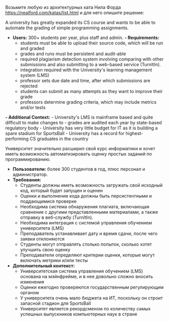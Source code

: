 Возьмите любую из архитектурных ката Нила Форда https://nealford.com/katas/list.html  и для него опишите решение: 

A university has greatly expanded its CS course and wants to be able to automate the grading of simple programming assignments.

- **Users:** 300+ students per year, plus staff and admin.
**- Requirements:**
	- students must be able to upload their source code, which will be run and graded
	- grades and runs must be persistent and audit-able
	- required plagiarism detection system involving comparing with other submissions and also submitting to a web-based service (TurnItIn).
	- integration required with the University's learning management system (LMS)
	- professor sets due date and time, after which submissions are rejected
	- students can submit as many attempts as they want to improve their grade
	- professors determine grading criteria, which may include metrics and/or tests

**- Additional Context:**
	- University's LMS is mainframe based and quite difficult to make changes to
	- grades are audited each year by state-based regulatory body
	- University has very little budget for IT as it is building a spare stadium for SportsBall
	- University has a record for highest-performing CS graduates in the country

Университет значительно расширил свой курс информатики и хочет иметь возможность автоматизировать оценку простых заданий по программированию.

- **Пользователи:** более 300 студентов в год, плюс персонал и администратор.
- **Требования:**
	- Студенты должны иметь возможность загружать свой исходный код, который будет запущен и оценен
	- Оценки и выполнение кода должны быть персистентными и поддающимися проверке
	- Необходима система обнаружения плагиата, включающая сравнение с другими представленными материалами, а также отправку в веб-службу (TurnItIn).
	- Необходима интеграция с системой управления обучением университета (LMS)
	- Преподаватель устанавливает дату и время сдачи, после чего заявки отклоняются
	- Студенты могут отправлять столько попыток, сколько хотят улучшить свою оценку
	- Преподаватели определяют критерии оценки, которые могут включать метрики  и/или тесты
- **Дополнительный контекст:**
	- Университетская система управления обучением (LMS) основана на мэйнфрейме, и в нее довольно сложно вносить изменения
	- Оценки ежегодно проверяются государственным регулирующим органом
	- У университета очень мало бюджета на ИТ, поскольку он строит запасной стадион для SportsBall
	- Университет является рекордсменом по количеству самых успешных выпускников компьютерных наук в стране